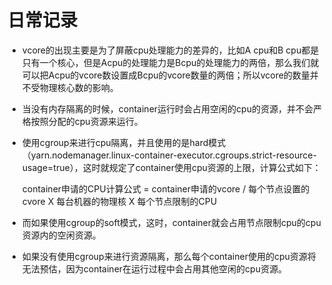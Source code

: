 # 日常记录

* vcore的出现主要是为了屏蔽cpu处理能力的差异的，比如A cpu和B cpu都是只有一个核心，但是Acpu的处理能力是Bcpu的处理能力的两倍，那么我们就可以把Acpu的vcore数设置成Bcpu的vcore数量的两倍；所以vcore的数量并不受物理核心数的影响。 
* 当没有内存隔离的时候，container运行时会占用空闲的cpu的资源，并不会严格按照分配的cpu资源来运行。
* 使用cgroup来进行cpu隔离，并且使用的是hard模式（yarn.nodemanager.linux-container-executor.cgroups.strict-resource-usage=true），这时就规定了container使用cpu资源的上限，计算公式如下：

  container申请的CPU计算公式 = container申请的vcore / 每个节点设置的cvore X 每台机器的物理核 X 每个节点限制的CPU

* 而如果使用cgroup的soft模式，这时，container就会占用节点限制cpu的cpu资源内的空闲资源。
* 如果没有使用cgroup来进行资源隔离，那么每个container使用的cpu资源将无法预估，因为container在运行过程中会占用其他空闲的cpu资源。

